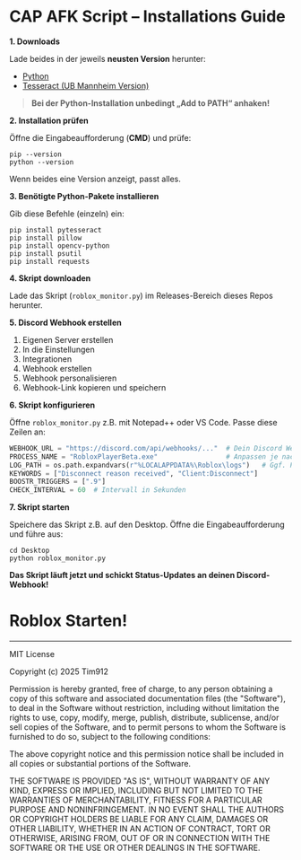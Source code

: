 



# CAP AFK Script – Installations Guide

**1. Downloads**

Lade beides in der jeweils **neusten Version** herunter:

* [Python](https://www.python.org/downloads/)
* [Tesseract (UB Mannheim Version)](https://github.com/UB-Mannheim/tesseract/wiki)

> **Bei der Python-Installation unbedingt „Add to PATH“ anhaken!**



**2. Installation prüfen**

Öffne die Eingabeaufforderung (**CMD**) und prüfe:

```
pip --version
python --version
```

Wenn beides eine Version anzeigt, passt alles.



**3. Benötigte Python-Pakete installieren**

Gib diese Befehle (einzeln) ein:

```
pip install pytesseract
pip install pillow
pip install opencv-python
pip install psutil
pip install requests
```



**4. Skript downloaden**

Lade das Skript (`roblox_monitor.py`) im Releases-Bereich dieses Repos herunter.



**5. Discord Webhook erstellen**

1. Eigenen Server erstellen
2. In die Einstellungen
3. Integrationen
4. Webhook erstellen
5. Webhook personalisieren
6. Webhook-Link kopieren und speichern



**6. Skript konfigurieren**

Öffne `roblox_monitor.py` z.B. mit Notepad++ oder VS Code. Passe diese Zeilen an:

```python
WEBHOOK_URL = "https://discord.com/api/webhooks/..."  # Dein Discord Webhook-Link
PROCESS_NAME = "RobloxPlayerBeta.exe"                 # Anpassen je nach Version
LOG_PATH = os.path.expandvars(r"%LOCALAPPDATA%\Roblox\logs")   # Ggf. Pfad anpassen
KEYWORDS = ["Disconnect reason received", "Client:Disconnect"]
BOOSTR_TRIGGERS = [".9"]
CHECK_INTERVAL = 60  # Intervall in Sekunden
```



**7. Skript starten**

Speichere das Skript z.B. auf den Desktop.
Öffne die Eingabeaufforderung und führe aus:

```
cd Desktop
python roblox_monitor.py
```



**Das Skript läuft jetzt und schickt Status-Updates an deinen Discord-Webhook!**

# Roblox Starten!
---

MIT License

Copyright (c) 2025 Tim912

Permission is hereby granted, free of charge, to any person obtaining a copy
of this software and associated documentation files (the "Software"), to deal
in the Software without restriction, including without limitation the rights
to use, copy, modify, merge, publish, distribute, sublicense, and/or sell
copies of the Software, and to permit persons to whom the Software is
furnished to do so, subject to the following conditions:

The above copyright notice and this permission notice shall be included in all
copies or substantial portions of the Software.

THE SOFTWARE IS PROVIDED "AS IS", WITHOUT WARRANTY OF ANY KIND, EXPRESS OR
IMPLIED, INCLUDING BUT NOT LIMITED TO THE WARRANTIES OF MERCHANTABILITY,
FITNESS FOR A PARTICULAR PURPOSE AND NONINFRINGEMENT. IN NO EVENT SHALL THE
AUTHORS OR COPYRIGHT HOLDERS BE LIABLE FOR ANY CLAIM, DAMAGES OR OTHER
LIABILITY, WHETHER IN AN ACTION OF CONTRACT, TORT OR OTHERWISE, ARISING FROM,
OUT OF OR IN CONNECTION WITH THE SOFTWARE OR THE USE OR OTHER DEALINGS IN THE
SOFTWARE.
